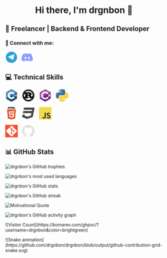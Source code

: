 <h1 align="center">
  Hi there, I'm drgnbon 👋
</h1>

<h2 align="left">
  💼 Freelancer | Backend & Frontend Developer
</h2>

### 🤝 Connect with me:

<a href="https://t.me/drgnbon"><img align="left" src="https://raw.githubusercontent.com/drgnbon/drgnbon/main/src/telegram.png" alt="drgnbon | Telegram" width="40px" style="margin-right: 10px;" /></a>
<a href="https://discord.com/users/660767046908510218"><img align="left" src="https://raw.githubusercontent.com/drgnbon/drgnbon/main/src/discord.png" alt="drgnbon | Discord" width="40px" style="margin-right: 10px;" /></a>

<br clear="left" />

<h2 align="left">
  💻 Technical Skills
</h2>

<p>
  <img src="https://raw.githubusercontent.com/drgnbon/drgnbon/main/src/cpp.png" alt="C++" width="40px" style="margin-right: 10px;"/>
  <img src="https://raw.githubusercontent.com/drgnbon/drgnbon/main/src/rust.png" alt="Rust" width="40px" style="margin-right: 10px;"/>
  <img src="https://raw.githubusercontent.com/drgnbon/drgnbon/main/src/csharp.png" alt="C#" width="40px" style="margin-right: 10px;"/>
  <img src="https://raw.githubusercontent.com/drgnbon/drgnbon/main/src/python.png" alt="Python" width="40px" style="margin-right: 10px;"/>
</p>

<p>
  <img src="https://raw.githubusercontent.com/drgnbon/drgnbon/main/src/html.png" alt="HTML" width="40px" style="margin-right: 10px;"/>
  <img src="https://raw.githubusercontent.com/drgnbon/drgnbon/main/src/css.png" alt="CSS" width="40px" style="margin-right: 10px;"/>
  <img src="https://raw.githubusercontent.com/drgnbon/drgnbon/main/src/js.png" alt="JavaScript" width="40px" style="margin-right: 10px;"/>
</p>

<p>
  <img src="https://raw.githubusercontent.com/drgnbon/drgnbon/main/src/git.png" alt="Git" width="40px" style="margin-right: 10px;"/>
  <img src="https://raw.githubusercontent.com/drgnbon/drgnbon/main/src/github.png" alt="GitHub" width="40px" style="margin-right: 10px;"/>
</p>

<h2 align="left">
  📊 GitHub Stats
</h2>

<p align="left">
  <img src="https://github-profile-trophy.vercel.app/?username=drgnbon&theme=radical" alt="drgnbon's GitHub trophies" />
</p>

<p align="left">
  <img src="https://github-readme-stats.vercel.app/api/top-langs/?username=drgnbon&layout=compact&theme=radical" alt="drgnbon's most used languages" />
</p>

<p align="left">
  <img src="https://github-readme-stats.vercel.app/api?username=drgnbon&show_icons=true&theme=radical" alt="drgnbon's GitHub stats" />
</p>

<p align="left">
  <img src="https://github-readme-streak-stats.herokuapp.com/?user=drgnbon&theme=radical" alt="drgnbon's GitHub streak" />
</p>

<p align="left">
  <img src="https://quotes-github-readme.vercel.app/api?type=horizontal&theme=radical" alt="Motivational Quote" />
</p>

<p align="left">
  <img src="https://activity-graph.herokuapp.com/graph?username=drgnbon&theme=radical" alt="drgnbon's GitHub activity graph" />
</p>

<p align="left">
  ![Visitor Count](https://komarev.com/ghpvc/?username=drgnbon&color=brightgreen)
</p>

<p align="left">
  ![Snake animation](https://github.com/drgnbon/drgnbon/blob/output/github-contribution-grid-snake.svg)
</p>
